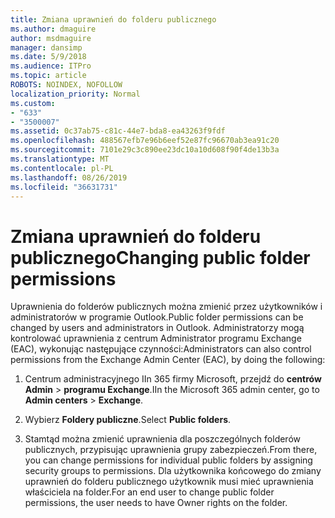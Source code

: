 ```yaml
---
title: Zmiana uprawnień do folderu publicznego
ms.author: dmaguire
author: msdmaguire
manager: dansimp
ms.date: 5/9/2018
ms.audience: ITPro
ms.topic: article
ROBOTS: NOINDEX, NOFOLLOW
localization_priority: Normal
ms.custom:
- "633"
- "3500007"
ms.assetid: 0c37ab75-c81c-44e7-bda8-ea43263f9fdf
ms.openlocfilehash: 488567efb7e96b6eef52e87fc96670ab3ea91c20
ms.sourcegitcommit: 7101e29c3c890ee23dc10a10d608f90f4de13b3a
ms.translationtype: MT
ms.contentlocale: pl-PL
ms.lasthandoff: 08/26/2019
ms.locfileid: "36631731"
---
```

# <a name="changing-public-folder-permissions"></a><span data-ttu-id="f2940-102">Zmiana uprawnień do folderu publicznego</span><span class="sxs-lookup"><span data-stu-id="f2940-102">Changing public folder permissions</span></span>

<span data-ttu-id="f2940-103">Uprawnienia do folderów publicznych można zmienić przez użytkowników i administratorów w programie Outlook.</span><span class="sxs-lookup"><span data-stu-id="f2940-103">Public folder permissions can be changed by users and administrators in Outlook.</span></span> <span data-ttu-id="f2940-104">Administratorzy mogą kontrolować uprawnienia z centrum Administrator programu Exchange (EAC), wykonując następujące czynności:</span><span class="sxs-lookup"><span data-stu-id="f2940-104">Administrators can also control permissions from the Exchange Admin Center (EAC), by doing the following:</span></span>
  
1. <span data-ttu-id="f2940-105">Centrum administracyjnego IIn 365 firmy Microsoft, przejdź do **centrów Admin** \> **programu Exchange**.</span><span class="sxs-lookup"><span data-stu-id="f2940-105">IIn the Microsoft 365 admin center, go to **Admin centers** \> **Exchange**.</span></span>

2. <span data-ttu-id="f2940-106">Wybierz **Foldery publiczne**.</span><span class="sxs-lookup"><span data-stu-id="f2940-106">Select **Public folders**.</span></span>

3. <span data-ttu-id="f2940-107">Stamtąd można zmienić uprawnienia dla poszczególnych folderów publicznych, przypisując uprawnienia grupy zabezpieczeń.</span><span class="sxs-lookup"><span data-stu-id="f2940-107">From there, you can change permissions for individual public folders by assigning security groups to permissions.</span></span> <span data-ttu-id="f2940-108">Dla użytkownika końcowego do zmiany uprawnień do folderu publicznego użytkownik musi mieć uprawnienia właściciela na folder.</span><span class="sxs-lookup"><span data-stu-id="f2940-108">For an end user to change public folder permissions, the user needs to have Owner rights on the folder.</span></span>
